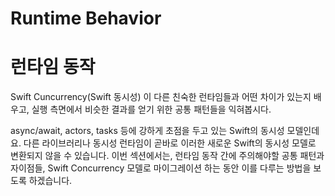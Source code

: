 # Runtime Behavior

# 런타임 동작

Swift Cuncurrency(Swift 동시성) 이 다른 친숙한 런타임들과 어떤 차이가 있는지 배우고, 실행 측면에서 비슷한 결과를 얻기 위한 공통 패턴들을 익혀봅시다.

async/await, actors, tasks 등에 강하게 초점을 두고 있는 Swift의 동시성 모델인데요. 다른 라이브러리나 동시성 런타임이 곧바로 이러한 새로운 Swift의 동시성 모델로 변환되지 않을 수 있습니다. 이번 섹션에서는, 런타임 동작 간에 주의해야할 공통 패턴과 자이점들, Swift Concurrency 모델로 마이그레이션 하는 동안 이를 다루는 방법을 보도록 하겠습니다.

